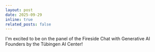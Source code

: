 ```yaml
---
layout: post
date: 2025-09-29
inline: true
related_posts: false
---
```


I'm excited to be on the panel of the Fireside Chat with Generative AI Founders by the Tübingen AI Center!
